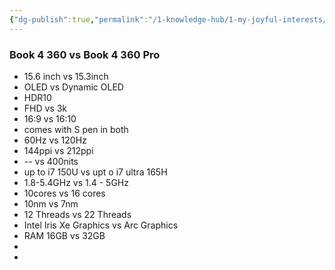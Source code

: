 ```yaml
---
{"dg-publish":true,"permalink":"/1-knowledge-hub/1-my-joyful-interests/tech/samsung-laptop/","noteIcon":""}
---
```


### Book 4 360 vs Book 4 360 Pro
- 15.6 inch vs 15.3inch
- OLED vs Dynamic OLED
- HDR10 
- FHD vs 3k
- 16:9 vs 16:10
- comes with S pen in both
- 60Hz vs 120Hz
- 144ppi vs 212ppi
- -- vs 400nits
- up to i7 150U vs upt o i7 ultra 165H
- 1.8-5.4GHz vs 1.4 - 5GHz
- 10cores vs 16 cores
- 10nm vs 7nm
- 12 Threads vs 22 Threads
- Intel Iris Xe Graphics vs Arc Graphics
- RAM 16GB vs 32GB
- 
- 